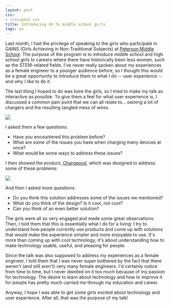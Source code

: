 ```yaml
---
layout: post
css:
- /css/post.css
title: Introducing UX to middle school girls
tags: ux
---
```


Last month, I had the privilege of speaking to the girls who participate in GAINS (Girls Achieving in Non-Traditional Subjects) at <a href="https://pms-scusd-ca.schoolloop.com/GAINSProgram">Peterson Middle School</a>. The purpose of the program is to introduce middle school and high school girls to careers where there have historically been less women, such as the STEM-related fields. I've never really spoken about my experiences as a female engineer to a younger audience before, so I thought this would be a great opportunity to introduce them to what I do -- user experience -- and why I like to do it.

The last thing I hoped to do was bore the girls, so I tried to make my talk as interactive as possible. To give them a feel for what user experience is, I discussed a common pain point that we can all relate to... owning a lot of chargers and the resulting tangled mess of wires.

<img class="img-responsive extra-margin-20" src="https://www.callpod.com/en_US/static/images4/gallery/chargepod/chargepod_1.jpg">

I asked them a few questions:

* Have you encountered this problem before?
* What are some of the issues you have when charging many devices at once?
* What would be some ways to address these issues?

I then showed the product, <a href="http://www.callpod.com/products/chargepod">Chargepod</a>, which was designed to address some of these problems:

<img class="img-responsive extra-margin-20" src="http://www.callpod.com/en_US/static/images4/gallery/chargepod/chargepod_3.jpg">


And then I asked more questions:

* Do you think this solution addresses some of the issues we mentioned?
* What do you think of the design? Is it cool, not cool?
* Can you think of an even better solution?

The girls were all so very engaged and made some great observations. Then, I told them that this is essentially what I do for a living: I try to understand how people currently use products and come up with solutions that would make the experience simpler and more enjoyable to use. It's more than coming up with cool technology; it's about understanding how to make technology usable, useful, and pleasing for people.

Since the talk was also supposed to address my experiences as a female engineer, I told them that I was never super bothered by the fact that there weren't (and still aren't) very many female engineers. I'd certainly notice from time to time, but I never dwelled on it too much because of my passion for technology. The desire to learn about technology and how to improve it for people has pretty much carried me through my education and career.

Anyway, I hope I was able to get some girls excited about technology and user experience. After all, that was the purpose of my talk!
